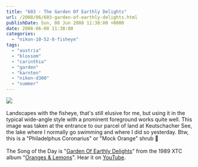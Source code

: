 ```yaml
---
title: "603 - The Garden Of Earthly Delights"
url: /2008/06/603-garden-of-earthly-delights.html
publishDate: Sun, 08 Jun 2008 11:38:00 +0000
date: 2008-06-08 11:38:00
categories: 
  - "nikon-10-52-8-fisheye"
tags: 
  - "austria"
  - "blossom"
  - "carinthia"
  - "garden"
  - "karnten"
  - "nikon-d300"
  - "summer"
---
```

<a href="https://d25zfm9zpd7gm5.cloudfront.net/1200x1200/2008/20080607_152057_ps.jpg" target="_blank"><img src="https://d25zfm9zpd7gm5.cloudfront.net/0600x0600/2008/20080607_152057_ps.jpg"/></a><br/><br/>Landscapes with the fisheye, that's still elusive for me, but using it in the typical wide-angle style with a prominent foreground works quite well. This image was taken at the entrance to our parcel of land at Keutschacher See, the lake where I normally go swimming and where I did so yesterday. Btw, this is a "Philadelphus Coronarius" or "Mock Orange" shrub 🙂<br/><br/>The Song of the Day is "<a href="http://www.lyricstime.com/the-united-states-of-america-the-garden-of-earthly-delights-lyrics.html" target="_blank">Garden Of Earthly Delights</a>" from the 1989 XTC album "<a href="http://www.amazon.com/Oranges-Lemons-XTC/dp/B00005ATHN" target="_blank">Oranges &amp; Lemons</a>". Hear it on <a href="http://www.youtube.com/watch?v=QhQIhSWCCVY" target="_blank">YouTube</a>.
